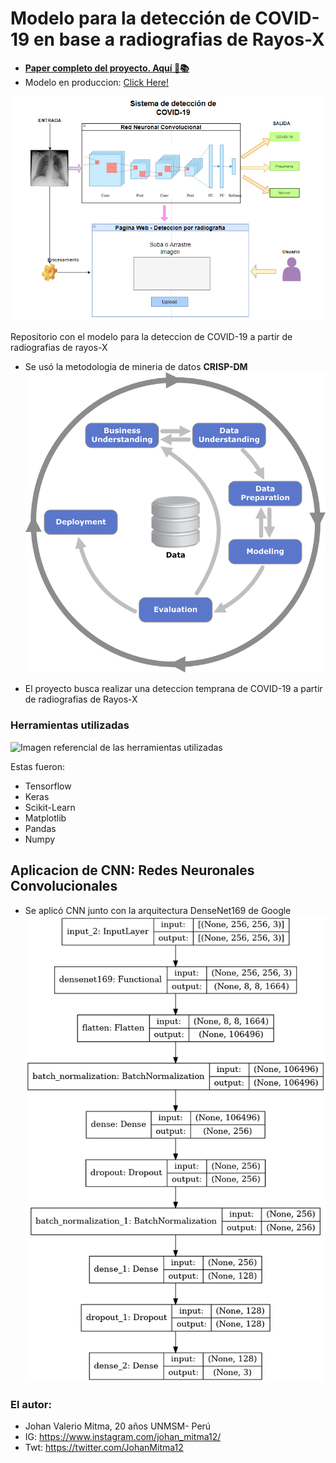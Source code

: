 # Modelo para la detección de COVID-19 en base a radiografias de Rayos-X

* [**Paper completo del proyecto. Aquí 👀📚**](Informes/INFORME_FINAL.pdf)
* Modelo en produccion: [Click Here!](https://share.streamlit.io/jovamih/covid19detectorapp/main/app.py)

![alt radiografia_img](Notebooks/imagen_sistema_esquema.png)

Repositorio con el modelo para la deteccion de COVID-19 a partir de radiografias de rayos-X

* Se usó la metodologia de mineria de datos **CRISP-DM**
![model_process](Notebooks/CRISP-DM_ProcessDiagram.png)

* El proyecto busca realizar una deteccion temprana de COVID-19 a partir de radiografias de Rayos-X
### Herramientas utilizadas

![Imagen referencial de las herramientas utilizadas](https://cutt.ly/XkUf8rW)

Estas fueron:

* Tensorflow
* Keras
* Scikit-Learn
* Matplotlib
* Pandas
* Numpy

## Aplicacion de CNN: Redes Neuronales Convolucionales

* Se aplicó CNN junto con la arquitectura DenseNet169 de Google
![Arquitectura del Primer Prototipo de Red](arquitectura_final.png)

### El autor:
* Johan Valerio Mitma, 20 años UNMSM- Perú
* IG: https://www.instagram.com/johan_mitma12/
* Twt: https://twitter.com/JohanMitma12
